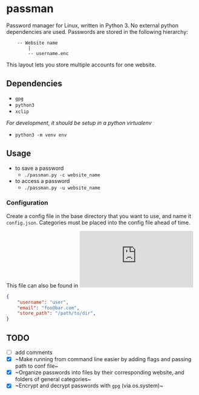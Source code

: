 # passman

Password manager for Linux, written in Python 3.  No external python dependencies are used.  Passwords are stored in the following hierarchy:

```
	-- Website name
		|
		-- username.enc
```

This layout lets you store multiple accounts for one website.

## Dependencies

 - `gpg`
 - `python3`
 - `xclip`

 *For development, it should be setup in a python virtualenv*
 - `python3 -m venv env`

## Usage

 - to save a password
	- `./passman.py -c website_name`
 - to access a password
	- `./passman.py -u website_name`

### Configuration

Create a config file in the base directory that you want to use, and name it `config.json`.  Categories must be placed into the config file ahead of time. 

This file can also be found in ![sample_config.json](https://github.com/gbafana25/passman/blob/main/sample_config.json)
```json
{
	"username": "user",
	"email": "foo@bar.com",
	"store_path": "/path/to/dir",
}
```


## TODO

- [ ] add comments 
- [x] ~Make running from command line easier by adding flags and passing path to conf file~
- [x] ~Organize passwords into files by their corresponding website, and folders of general categories~
- [x] ~Encrypt and decrypt passwords with `gpg` (via os.system)~
